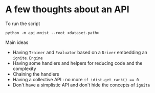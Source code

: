 # A few thoughts about an API

To run the script 
```commandline
python -m api.mnist --root <dataset-path>
```

Main ideas 
* Having `Trainer` and `Evaluator` based on a `Driver` embedding an `ignite.Engine`
* Having some handlers and helpers for reducing code and the complexity
* Chaining the handlers
* Having a collective API : no more `if idist.get_rank() == 0`
* Don't have a simplistic API and don't hide the concepts of `ignite`
